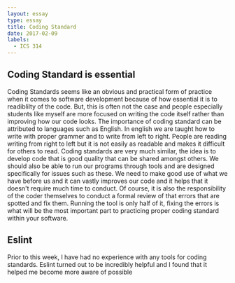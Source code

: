 ```yaml
---
layout: essay
type: essay
title: Coding Standard
date: 2017-02-09
labels:
  - ICS 314
---
```


## Coding Standard is essential

  Coding Standards seems like an obvious and practical form of practice when it comes to software development because of how essential it 
is to readiblilty of the code. But, this is often not the case and people especially students like myself are more focused on writing the 
code itself rather than improving how our code looks. The importance of coding standard can be attributed to languages such as English. In
english we are taught how to write with proper grammer and to write from left to right. People are reading writing from right to left but it
is not easily as readable and makes it difficult for others to read. Coding standards are very much similar, the idea is to develop code
that is good quality that can be shared amongst others. We should also be able to run our programs through tools and are designed specifically
for issues such as these. We need to make good use of what we have before us and it can vastly improves our code and it helps that it 
doesn't require much time to conduct. Of course, it is also the responsibility of the coder themselves to conduct a formal review of 
that errors that are spotted and fix them. Running the tool is only half of it, fixing the errors is what will be the most important part to
practicing proper coding standard within your software.

## Eslint

  Prior to this week, I have had no experience with any tools for coding standards. Eslint turned out to be incredibly helpful and I found
that it helped me become more aware of possible 
